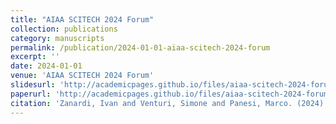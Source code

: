 ```yaml
---
title: "AIAA SCITECH 2024 Forum"
collection: publications
category: manuscripts
permalink: /publication/2024-01-01-aiaa-scitech-2024-forum
excerpt: ''
date: 2024-01-01
venue: 'AIAA SCITECH 2024 Forum'
slidesurl: 'http://academicpages.github.io/files/aiaa-scitech-2024-forum_slides.pdf'
paperurl: 'http://academicpages.github.io/files/aiaa-scitech-2024-forum.pdf'
citation: 'Zanardi, Ivan and Venturi, Simone and Panesi, Marco. (2024). &quot;AIAA SCITECH 2024 Forum.&quot; <i>AIAA SCITECH 2024 Forum</i>.'
---
```

